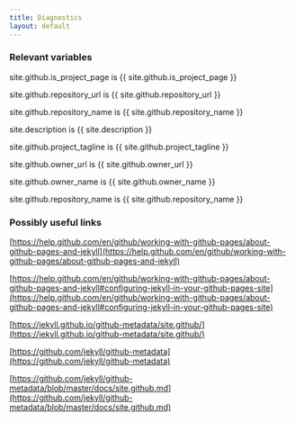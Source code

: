 ```yaml
---
title: Diagnostics
layout: default
---
```




### Relevant variables

site.github.is_project_page is {{ site.github.is_project_page }}

site.github.repository_url is {{ site.github.repository_url }}

site.github.repository_name is {{ site.github.repository_name }}

site.description is {{ site.description }}

site.github.project_tagline is {{ site.github.project_tagline }}

site.github.owner_url is {{ site.github.owner_url }}

site.github.owner_name is {{ site.github.owner_name }}

site.github.repository_name is {{ site.github.repository_name }}



### Possibly useful links

[https://help.github.com/en/github/working-with-github-pages/about-github-pages-and-jekyll](https://help.github.com/en/github/working-with-github-pages/about-github-pages-and-jekyll)

[https://help.github.com/en/github/working-with-github-pages/about-github-pages-and-jekyll#configuring-jekyll-in-your-github-pages-site](https://help.github.com/en/github/working-with-github-pages/about-github-pages-and-jekyll#configuring-jekyll-in-your-github-pages-site)

[https://jekyll.github.io/github-metadata/site.github/](https://jekyll.github.io/github-metadata/site.github/)

[https://github.com/jekyll/github-metadata](https://github.com/jekyll/github-metadata)

[https://github.com/jekyll/github-metadata/blob/master/docs/site.github.md](https://github.com/jekyll/github-metadata/blob/master/docs/site.github.md)

